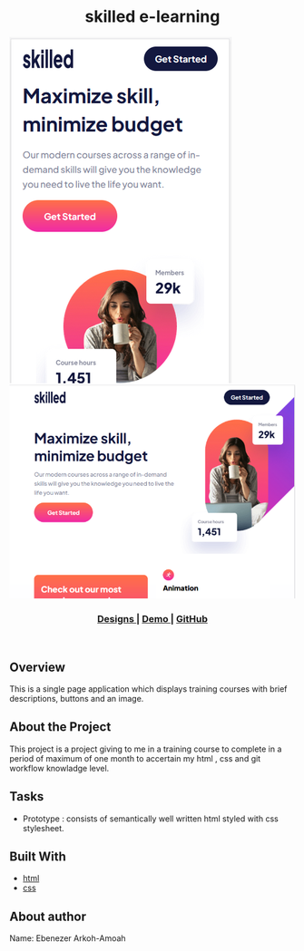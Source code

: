 <h1 align="center">skilled e-learning</h1>

![screenshot](mobile-view.png)
![screenshot](tablet-view.png)
<br>

<div align="center">
  <h3>
    <a href="">
      Designs
    </a>
    <span> |
     <a href="https://skilled-e-learning.netlify.app/">
      Demo
    </a>
    <span> | </span>
    <a href="https://github.com/eben-arkoh-amoah/skilled-e-learning">
      GitHub
    </a>
    
  </h3>
</div>

<br>


<!-- OVERVIEW -->

## Overview

This is a single page application which displays  training courses with  brief descriptions, buttons and an image.  


## About the Project

This project is a project giving to me in a training course to complete in a period of maximum of one month to accertain my html , css and git workflow knowladge level.

## Tasks

- Prototype : consists of semantically well written html styled with  css stylesheet.

## Built With

- [html](https://www.w3schools.com)
- [css](https://css-tricks.com)

## About author
Name: Ebenezer Arkoh-Amoah

